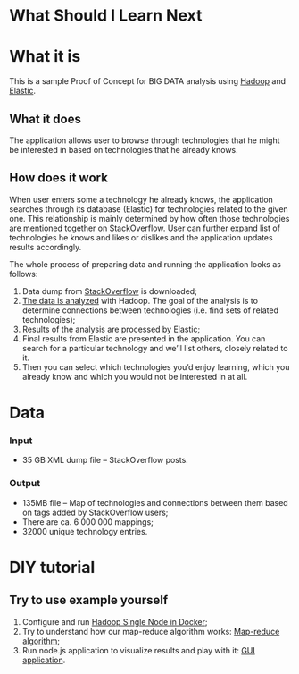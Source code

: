 ﻿What Should I Learn Next
========================

# What it is
This is a sample Proof of Concept for BIG DATA analysis using [Hadoop](https://hadoop.apache.org/) and [Elastic](https://www.elastic.co/).

## What it does
The application allows user to browse through technologies that he might be interested in based on technologies that he already knows.


## How does it work
When user enters some a technology he already knows, the application searches through its database (Elastic) for technologies related to the given one. This relationship is mainly determined by how often those technologies are mentioned together on StackOverflow. User can further expand list of technologies he knows and likes or dislikes and the application updates results accordingly.

 The whole process of preparing data and running the application looks as follows:
1.	Data dump from [StackOverflow](https://archive.org/details/stackexchange) is downloaded;
2.	[The data is analyzed](big-data/map-reduce/README.md) with Hadoop. The goal of the analysis is to determine connections between technologies (i.e. find sets of related technologies);
3. Results of the analysis are processed by Elastic;
4. Final results from Elastic are presented in the application. You can search for a particular technology and we’ll list others, closely related to it.
5. Then you can select which technologies you’d enjoy learning, which you already know and which you would not be interested in at all.


# Data
### Input
* 35 GB XML dump file – StackOverflow posts.

### Output
* 135MB file – Map of technologies and connections between them based on tags added by StackOverflow users;
* There are ca. 6 000 000 mappings;
* 32000 unique technology entries.


# DIY tutorial
## Try to use example yourself
1. Configure and run [Hadoop Single Node in Docker](big-data/hadoop-in-docker/README.md);
2. Try to understand how our map-reduce algorithm works: [Map-reduce algorithm](big-data/map-reduce/README.md);
3. Run node.js application to visualize results and play with it: [GUI application](webapp/README.md).


